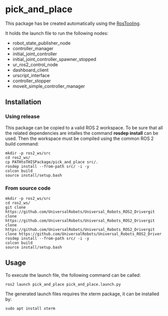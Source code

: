 # pick_and_place

This package has be created automatically using the [RosTooling](https://github.com/ipa320/RosTooling).


It holds the launch file to run the following nodes:
- robot_state_publisher_node
- controller_manager
- initial_joint_controller
- initial_joint_controller_spawner_stopped
- ur_ros2_control_node
- dashboard_client
- urscript_interface
- controller_stopper
- moveit_simple_controller_manager


## Installation

### Using release

This package can be copied to a valid ROS 2 workspace. To be sure that all the related dependencies are intalles the command **rosdep install** can be used.
Then the workspace must be compiled using the common ROS 2 build command:

```
mkdir -p ros2_ws/src
cd ros2_ws/
cp PATHtoTHISPackage/pick_and_place src/. 
rosdep install --from-path src/ -i -y
colcon build
source install/setup.bash
```


### From source code
```
mkdir -p ros2_ws/src
cd ros2_ws/
git clone https://github.com/UniversalRobots/Universal_Robots_ROS2_Drivergit clone https://github.com/UniversalRobots/Universal_Robots_ROS2_Drivergit clone https://github.com/UniversalRobots/Universal_Robots_ROS2_Drivergit clone https://github.com/UniversalRobots/Universal_Robots_ROS2_Driver
rosdep install --from-path src/ -i -y
colcon build
source install/setup.bash
```

## Usage


To execute the launch file, the following command can be called:

```
ros2 launch pick_and_place pick_and_place.launch.py
```

The generated launch files requires the xterm package, it can be installed by:

```
sudo apt install xterm
```



